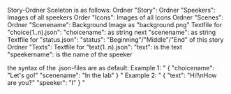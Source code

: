 Story-Ordner Sceleton is as follows:
Ordner "Story":
    Ordner "Speekers":
        Images of all speekers
    Order "Icons":
        Images of all Icons
    Ordner "Scenes":
        Ordner "Scenename":
            Background Image as "background.png"
            Textfile for "choice(1..n).json":
                "choicename": as string
                next "scenename": as string
            Textfile for "status.json":
                "status": "Beginning"/"Middle"/"End" of this story
            Ordner "Texts":
                Textfile for "text(1..n).json":
                    "text": is the text
                    "speekername": is the name of the speeker


the syntax of the .json-files are as default:
Example 1:
"
{
    "choicename": "Let's go!"
    "scenename": "In the lab"
}
"
Example 2:
"
{
    "text": "Hi!\nHow are you?"
    "speeker": "I"
}
"